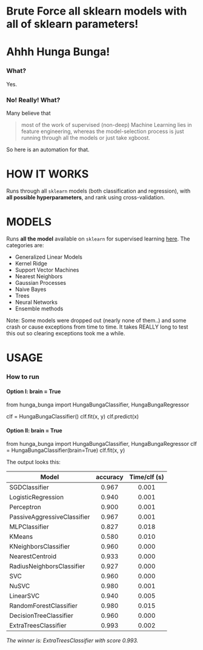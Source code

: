 


# Brute Force all sklearn models with all of sklearn parameters!
# Ahhh Hunga Bunga!

### What?
Yes.

### No! Really! What?
Many believe that

> most of the work of supervised (non-deep) Machine Learning lies in feature engineering, whereas the model-selection process is just running through all the models or just take xgboost.

So here is an automation for that.

# HOW IT WORKS
Runs through all `sklearn` models (both classification and regression), with **all possible hyperparameters**, and rank using cross-validation.

# MODELS
Runs **all the model** available on `sklearn` for supervised learning [here](http://scikit-learn.org/stable/supervised_learning.html). The categories are:

* Generalized Linear Models
* Kernel Ridge
* Support Vector Machines
* Nearest Neighbors
* Gaussian Processes
* Naive Bayes
* Trees
* Neural Networks
* Ensemble methods

Note: Some models were dropped out (nearly none of them..) and some crash or cause exceptions from time to time. It takes REALLY long to test this out so clearing exceptions took me a while.

# USAGE

### How to run

#### Option I: brain = True

from hunga_bunga import HungaBungaClassifier, HungaBungaRegressor

clf = HungaBungaClassifier()
clf.fit(x, y)
clf.predict(x)


#### Option II: brain = True

from hunga_bunga import HungaBungaClassifier, HungaBungaRegressor
clf = HungaBungaClassifier(brain=True)
clf.fit(x, y)


The output looks this:

| Model                       |  accuracy     |  Time/clf (s)|
|---------------------------- |:-------------:|:-------------:|
|SGDClassifier                |     0.967     |      0.001   |
|LogisticRegression           |     0.940      |      0.001   |
|Perceptron                   |     0.900       |      0.001   |
|PassiveAggressiveClassifier  |     0.967     |      0.001   |
|MLPClassifier                |     0.827     |      0.018   |
|KMeans                       |     0.580      |      0.010    |
|KNeighborsClassifier         |     0.960      |      0.000       |
|NearestCentroid              |     0.933     |      0.000       |
|RadiusNeighborsClassifier    |     0.927     |      0.000       |
|SVC                          |     0.960      |      0.000       |
|NuSVC                        |     0.980      |      0.001   |
|LinearSVC                    |     0.940      |      0.005   |
|RandomForestClassifier       |     0.980      |      0.015   |
|DecisionTreeClassifier       |     0.960      |      0.000       |
|ExtraTreesClassifier         |     0.993     |      0.002   |

*The winner is: ExtraTreesClassifier with score 0.993.*

